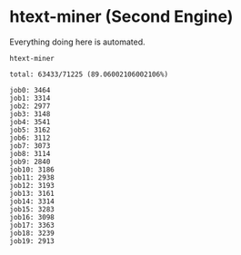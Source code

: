 # htext-miner (Second Engine)

Everything doing here is automated.

```
htext-miner

total: 63433/71225 (89.06002106002106%)

job0: 3464
job1: 3314
job2: 2977
job3: 3148
job4: 3541
job5: 3162
job6: 3112
job7: 3073
job8: 3114
job9: 2840
job10: 3186
job11: 2938
job12: 3193
job13: 3161
job14: 3314
job15: 3283
job16: 3098
job17: 3363
job18: 3239
job19: 2913
```